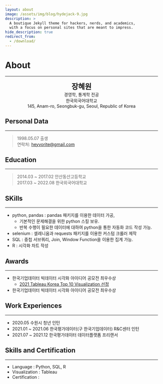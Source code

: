 ```yaml
---
layout: about
image: /assets/img/blog/hydejack-9.jpg
description: >
  A boutique Jekyll theme for hackers, nerds, and academics,
  with a focus on personal sites that are meant to impress.
hide_description: true
redirect_from:
  - /download/
---
```


# About
<!--author-->
***
<center>
<span style="font-size:170%;font-weight:bold"> 장혜원
</span>
</center>
<center>경영학, 통계학 전공</center>
<center>한국외국어대학교</center>
<center>145, Anam-ro, Seongbuk-gu, Seoul, Republic of Korea</center>

## Personal Data
---
> 1998.05.07 출생 <br>
> 연락처: heyvorite@gmail.com <br>


## Education
---
> 2014.03 ~ 2017.02 안산동산고등학교 <br>
> 2017.03 ~ 2022.08 한국외국어대학교 <br>
 
## SKills
---
- python, pandas : pandas 패키지를 이용한 데이터 가공, 
  + 기본적인 문제해결을 위한 python 스킬 보유. 
  + 반복 수행이 필요한 데이터에 대하여 python을 통한 자동화 코드 작성 가능. 
- selenium : 셀레니움과 requests 패키지를 이용한 커스텀 크롤러 제작
- SQL : 중첩 서브쿼리, Join, Window Function을 이용한 집계 가능.
- R : 시각화 차트 작성

## Awards
---
* 한국기업데이터 빅데이터 시각화 아이디어 공모전 최우수상
  + [2021 Tableau Korea Top 10 Visualization 선정](https://www.tableau-event.com/2021/vizgallery/)
* 한국기업데이터 빅데이터 시각화 아이디어 공모전 최우수상

## Work Experiences
---
- 2020.05 수원시 청년 인턴 <br>
- 2021.01 ~ 2021.06 한국평가데이터(구 한국기업데이터) R&C센터 인턴 <br>
- 2021.07 ~ 2021.12 한국평가데이터 데이터플랫폼 프리랜서 <br>


## Skills and Certification
---
- Language : Python, SQL, R <br>
- Visualization : Tableau <br>
- Certification :  <br>
